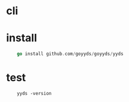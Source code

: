 # cli

# install
```go
    go install github.com/goyyds/goyyds/yyds
```
# test
```shell script
    yyds -version
```